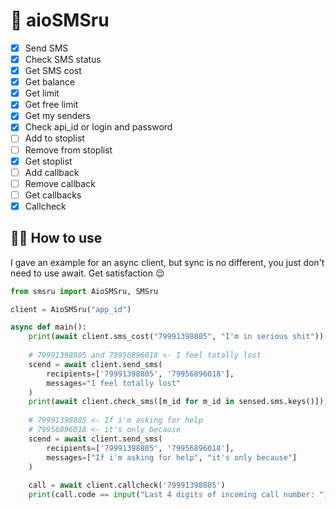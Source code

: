 # 🚧 aioSMSru

- [x] Send SMS
- [x] Check SMS status
- [x] Get SMS cost
- [x] Get balance
- [x] Get limit
- [x] Get free limit
- [x] Get my senders
- [x] Check api_id or login and password
- [ ] Add to stoplist
- [ ] Remove from stoplist
- [x] Get stoplist
- [ ] Add callback
- [ ] Remove callback
- [ ] Get callbacks
- [x] Callcheck

## 🧑‍💻 How to use

I gave an example for an async client, but sync is no different, 
you just don't need to use await. Get satisfaction 😌

```python
from smsru import AioSMSru, SMSru

client = AioSMSru("app_id")

async def main():
    print(await client.sms_cost("79991398805", "I'm in serious shit"))
    
    # 79991398805 and 79956896018 <- I feel totally lost
    scend = await client.send_sms(
        recipients=['79991398805', '79956896018'],
        messages="I feel totally lost"
    )
    print(await client.check_sms([m_id for m_id in sensed.sms.keys()]))
    
    # 79991398805 <- If i'm asking for help
    # 79956896018 <- it's only because
    scend = await client.send_sms(
        recipients=['79991398805', '79956896018'],
        messages=["If i'm asking for help", "it's only because"]
    )
    
    call = await client.callcheck('79991398805')
    print(call.code == input("Last 4 digits of incoming call number: "))
```